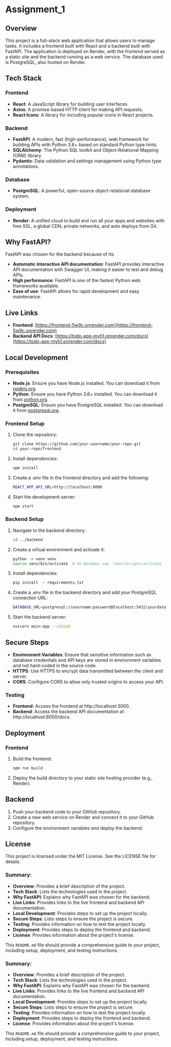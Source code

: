 # Assignment_1

## Overview

This project is a full-stack web application that allows users to manage tasks. It includes a frontend built with React and a backend built with FastAPI. The application is deployed on Render, with the frontend served as a static site and the backend running as a web service. The database used is PostgreSQL, also hosted on Render.

## Tech Stack

### Frontend
- **React**: A JavaScript library for building user interfaces.
- **Axios**: A promise-based HTTP client for making API requests.
- **React Icons**: A library for including popular icons in React projects.

### Backend
- **FastAPI**: A modern, fast (high-performance), web framework for building APIs with Python 3.6+ based on standard Python type hints.
- **SQLAlchemy**: The Python SQL toolkit and Object-Relational Mapping (ORM) library.
- **Pydantic**: Data validation and settings management using Python type annotations.

### Database
- **PostgreSQL**: A powerful, open-source object-relational database system.

### Deployment
- **Render**: A unified cloud to build and run all your apps and websites with free SSL, a global CDN, private networks, and auto deploys from Git.

## Why FastAPI?

FastAPI was chosen for the backend because of its:
- **Automatic interactive API documentation**: FastAPI provides interactive API documentation with Swagger UI, making it easier to test and debug APIs.
- **High performance**: FastAPI is one of the fastest Python web frameworks available.
- **Ease of use**: FastAPI allows for rapid development and easy maintenance.

## Live Links

- **Frontend**: [https://frontend-5w9c.onrender.com](https://frontend-5w9c.onrender.com)
- **Backend API Docs**: [https://todo-app-myh1.onrender.com/docs](https://todo-app-myh1.onrender.com/docs)

## Local Development

### Prerequisites

- **Node.js**: Ensure you have Node.js installed. You can download it from [nodejs.org](https://nodejs.org/).
- **Python**: Ensure you have Python 3.6+ installed. You can download it from [python.org](https://www.python.org/).
- **PostgreSQL**: Ensure you have PostgreSQL installed. You can download it from [postgresql.org](https://www.postgresql.org/).

### Frontend Setup

1. Clone the repository:
   ```sh
   git clone https://github.com/your-username/your-repo.git
   cd your-repo/frontend
   ```
2. Install dependencies:
    ```sh
    npm install
    ```
3.  Create a .env file in the frontend directory and add the following:
    ```sh
    REACT_APP_API_URL=http://localhost:8000
    ```
4.  Start the development server:
    ```sh
    npm start
    ```
### Backend Setup
1. Navigate to the backend directory:
   ```sh
   cd ../backend
   ```
2. Create a virtual environment and activate it:
    ```sh
    python -m venv venv
    source venv/bin/activate  # On Windows use `venv\Scripts\activate` similar for the linux as well
    ```
3. Install dependencies:
    ```sh
    pip install -r requirements.txt
    ```
4. Create a .env file in the backend directory and add your PostgreSQL connection URL:
    ```sh
    DATABASE_URL=postgresql://username:password@localhost:5432/yourdatabase
    ```
5.  Start the backend server:
    ```sh
    uvicorn main:app --reload
    ```
## Secure Steps
- **Environment Variables**: Ensure that sensitive information such as database credentials and API keys are stored in environment variables and not hard-coded in the source code.
- **HTTPS**: Use HTTPS to encrypt data transmitted between the client and server.
- **CORS**: Configure CORS to allow only trusted origins to access your API.
### Testing
- **Frontend**: Access the frontend at http://localhost:3000.
- **Backend**: Access the backend API documentation at http://localhost:8000/docs.  

## Deployment
### Frontend
1. Build the frontend:
   ```sh
   npm run build
   ```
2. Deploy the build directory to your static site hosting provider (e.g., Render).

## Backend
1. Push your backend code to your GitHub repository.
2. Create a new web service on Render and connect it to your GitHub repository.
3. Configure the environment variables and deploy the backend.
## License
This project is licensed under the MIT License. See the LICENSE file for details.

### Summary:
- **Overview**: Provides a brief description of the project.
- **Tech Stack**: Lists the technologies used in the project.
- **Why FastAPI**: Explains why FastAPI was chosen for the backend.
- **Live Links**: Provides links to the live frontend and backend API documentation.
- **Local Development**: Provides steps to set up the project locally.
- **Secure Steps**: Lists steps to ensure the project is secure.
- **Testing**: Provides information on how to test the project locally.
- **Deployment**: Provides steps to deploy the frontend and backend.
- **License**: Provides information about the project's license.

This `README.md` file should provide a comprehensive guide to your project, including setup, deployment, and testing instructions.
### Summary:
- **Overview**: Provides a brief description of the project.
- **Tech Stack**: Lists the technologies used in the project.
- **Why FastAPI**: Explains why FastAPI was chosen for the backend.
- **Live Links**: Provides links to the live frontend and backend API documentation.
- **Local Development**: Provides steps to set up the project locally.
- **Secure Steps**: Lists steps to ensure the project is secure.
- **Testing**: Provides information on how to test the project locally.
- **Deployment**: Provides steps to deploy the frontend and backend.
- **License**: Provides information about the project's license.

This `README.md` file should provide a comprehensive guide to your project, including setup, deployment, and testing instructions.

   


